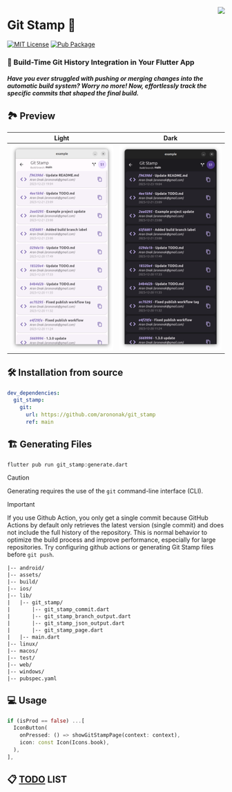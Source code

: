 [<img src="https://www.gov.pl/photo/f98cae42-2b90-4596-904c-752278f85606" height="100" align="right">](https://www.gov.pl/web/rolnictwo/produkt-polski1)

# Git Stamp 🐡

[![MIT License](https://img.shields.io/badge/License-MIT-orange.svg?labelColor=orange&color=white)](https://opensource.org/licenses)
[![Pub Package](https://img.shields.io/pub/v/git_stamp.svg?labelColor=purple&color=white)](https://pub.dev/packages/git_stamp)

### 🚀 Build-Time Git History Integration in Your Flutter App

##### Have you ever struggled with pushing or merging changes into the automatic build system? Worry no more! Now, effortlessly track the specific commits that shaped the final build.

## 🏞️ Preview

| Light                                                                           | Dark                                                                           |
|:-------------------------------------------------------------------------------:|:------------------------------------------------------------------------------:|
| ![](https://github.com/arononak/git_stamp/blob/main/preview_light.png?raw=true) | ![](https://github.com/arononak/git_stamp/blob/main/preview_dark.png?raw=true) |

## 🛠️ Installation from source

```yaml
dev_dependencies:
  git_stamp:
    git:
      url: https://github.com/arononak/git_stamp
      ref: main
```

## 🏗️ Generating Files

```
flutter pub run git_stamp:generate.dart
```

> [!CAUTION]
> Generating requires the use of the `git` command-line interface (CLI).

> [!IMPORTANT]  
> If you use Github Action, you only get a single commit because GitHub Actions by default only retrieves the latest version (single commit) and does not include the full history of the repository. This is normal behavior to optimize the build process and improve performance, especially for large repositories. Try configuring github actions or generating Git Stamp files before `git push`.

```
|-- android/
|-- assets/
|-- build/
|-- ios/
|-- lib/
|   |-- git_stamp/
|       |-- git_stamp_commit.dart
|       |-- git_stamp_branch_output.dart
|       |-- git_stamp_json_output.dart
|       |-- git_stamp_page.dart
|   |-- main.dart
|-- linux/
|-- macos/
|-- test/
|-- web/
|-- windows/
|-- pubspec.yaml
```

## 💻 Usage

```dart
if (isProd == false) ...[
  IconButton(
    onPressed: () => showGitStampPage(context: context),
    icon: const Icon(Icons.book),
  ),
],
```

## 📋 [TODO](./TODO.md) LIST
